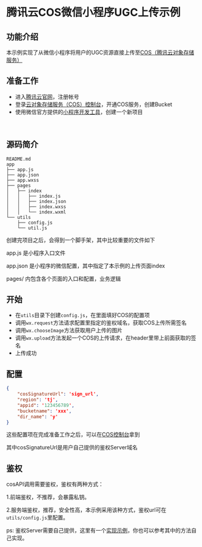 # 腾讯云COS微信小程序UGC上传示例


## 功能介绍

本示例实现了从微信小程序将用户的UGC资源直接上传至[COS（腾讯云对象存储服务）](https://www.qcloud.com/product/cos)

## 准备工作

* 进入[腾讯云官网](https://www.qcloud.com)，注册帐号
* 登录[云对象存储服务（COS）控制台](https://console.qcloud.com/cos4)，开通COS服务，创建Bucket
* 使用微信官方提供的[小程序开发工具](https://servicewechat.com/wxa-dev-logic/download_redirect?type=x64&from=mpwiki)，创建一个新项目
<br/>

## 源码简介

```tree
README.md
app
├── app.js
├── app.json
├── app.wxss
├── pages
│   ├── index
│   │   ├── index.js
│   │   ├── index.json
│   │   ├── index.wxss
│   │   └── index.wxml
└── utils
    ├── config.js
    └── util.js
```

创建完项目之后，会得到一个脚手架，其中比较重要的文件如下

app.js 是小程序入口文件

app.json 是小程序的微信配置，其中指定了本示例的上传页面index

pages/ 内包含各个页面的入口和配置，业务逻辑

## 开始

* 在`utils`目录下创建`config.js`，在里面填好COS的配置项
* 调用`wx.request`方法请求配置里指定的鉴权域名，获取COS上传所需签名
* 调用`wx.chooseImage`方法获取用户上传的图片
* 调用`wx.upload`方法发起一个COS的上传请求，在header里带上前面获取的签名
* 上传成功

## 配置
```json
{
    "cosSignatureUrl": 'sign_url',
    "region": 'tj',
    "appid": '123456789',
	"bucketname": 'xxx',
    "dir_name": 'y'
}
```
这些配置项在完成准备工作之后，可以在[COS控制台](https://console.qcloud.com/cos4)拿到

其中cosSignatureUrl是用户自己提供的鉴权Server域名

## 鉴权
cosAPI调用需要鉴权，鉴权有两种方式：

1.前端鉴权，不推荐，会暴露私钥。

2.服务端鉴权，推荐，安全性高，本示例采用该种方式，鉴权url可在`utils/config.js`里配置。

ps: 鉴权Server需要自己提供，这里有一个[实现示例](https://github.com/tencentyun/cos-auth)，你也可以参考其中的方法自己实现。 









